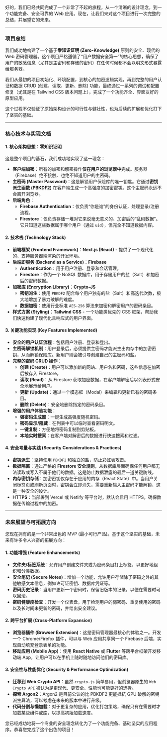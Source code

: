 好的，我们已经共同完成了一个非常了不起的旅程，从一个清晰的设计理念，到一个功能完备、安全可靠的 Web 应用。现在，让我们来对这个项目进行一次完整的总结，并展望它的未来。

---

### **项目总结**

我们成功地构建了一个基于**零知识证明 (Zero-Knowledge)** 原则的安全、现代的 Web 密码管理器。这个项目严格遵循了“用户数据安全第一”的核心思想，确保了用户的敏感信息（尤其是主密码和存储的密码）在任何时候都不会以明文形式暴露给服务器。

我们从最初的项目初始化、环境配置，到核心的加密逻辑实现，再到完整的用户认证和数据 CRUD (创建、读取、更新、删除) 功能，最终通过一系列的调试和配置修复（尤其是在 Tailwind CSS 版本问题上），完成了一个功能齐全、界面友好的原型应用。

这个过程不仅验证了原始架构设计的可行性与健壮性，也为后续的扩展和优化打下了坚实的基础。

---

### **核心技术与实现文档**

#### 1. 核心架构思想：零知识证明

这是整个项目的基石，我们成功地实现了这一理念：

*   **客户端加密**：所有的加密和解密操作**仅在用户的浏览器中**完成。服务器（Firebase）绝不接触、也绝不知道用户的主密码。
*   **主密码 (Master Password)**：这是解锁用户保险库的唯一钥匙。它通过**密钥派生函数 (PBKDF2)** 在客户端生成一个高强度的加密密钥。这个主密码永远不会离开浏览器。
*   **后端角色**：
    *   **Firebase Authentication**：仅负责“你是谁”的身份认证，处理登录/注册流程。
    *   **Firestore**：仅负责存储一堆对它来说毫无意义的、加密后的“乱码数据”。它只知道这些数据属于哪个用户（通过 `uid`），但完全不知道数据内容。

#### 2. 技术栈 (Technology Stack)

*   **前端框架 (Frontend Framework)**：**Next.js (React)** - 提供了一个现代化的、支持服务器端渲染的开发环境。
*   **后端即服务 (Backend as a Service)**：**Firebase**
    *   **Authentication**：用于用户注册、登录和会话管理。
    *   **Firestore**：作为一个 NoSQL 数据库，用于存储用户的盐（Salt）和加密后的密码数据。
*   **加密库 (Encryption Library)**：**Crypto-JS**
    *   **密钥派生**：使用 `PBKDF2` 配合每个用户独有的盐（Salt）和高迭代次数，极大地增加了暴力破解的难度。
    *   **数据加密**：使用行业标准 `AES-256` 算法来加密和解密用户的密码条目。
*   **样式方案 (Styling)**：**Tailwind CSS** - 一个功能类优先的 CSS 框架，帮助我们快速构建了现代化且响应式的用户界面。

#### 3. 关键功能实现 (Key Features Implemented)

*   **安全的用户认证流程**：包括用户注册、登录和登出。
*   **主密码解锁机制**：用户登录后，必须提供主密码才能派生出内存中的加密密钥，从而解锁保险库。新用户则会被引导创建自己的主密码和盐。
*   **完整的密码 CRUD 操作**：
    *   **创建 (Create)**：用户可以添加新的网站、用户名和密码，这些信息在加密后被存入 Firestore。
    *   **读取 (Read)**：从 Firestore 获取加密数据，在客户端解密后以列表形式安全地展示给用户。
    *   **更新 (Update)**：通过一个模态框（Modal）来编辑和更新已有的密码条目。
    *   **删除 (Delete)**：安全地删除指定的密码条目。
*   **增强的用户体验功能**：
    *   **强密码生成器**：一键生成高强度随机密码。
    *   **密码显示/隐藏**：在列表中可以临时查看密码明文。
    *   **一键复制**：方便地将密码复制到剪贴板。
    *   **本地实时搜索**：在客户端对解密后的数据进行快速搜索和过滤。

#### 4. 安全考量与实践 (Security Considerations & Practices)

*   **密钥派生**：坚持使用 `PBKDF2` 和独立的盐，防止彩虹表攻击。
*   **数据隔离**：通过严格的 **Firestore 安全规则**，从数据库层面确保任何用户都无法读取或写入不属于他们的数据。这是防止数据泄露的最后一道关键防线。
*   **内存密钥存储**：加密密钥仅存在于应用的内存（React State）中。当用户关闭标签页或刷新页面时，密钥会立即消失，需要重新输入主密码才能解锁，这是一种安全的设计。
*   **HTTPS**：当部署到 Vercel 或 Netlify 等平台时，默认会启用 HTTPS，确保数据在传输过程中的加密。

---

### **未来展望与可拓展方向**

您现在拥有的是一个非常出色的 MVP (最小可行产品)。基于这个坚实的基础，未来有许多令人兴奋的拓展方向：

#### 1. 功能增强 (Feature Enhancements)

*   **文件夹/标签系统**：允许用户创建文件夹或为密码条目打上标签，以更好地组织和分类数据。
*   **安全笔记 (Secure Notes)**：增加一个功能，允许用户存储除了密码之外的其他敏感文本信息，例如许可证密钥、数据库凭证等。
*   **密码历史记录**：当用户更新一个密码时，保留旧版本的记录，以便在需要时可以回滚。
*   **密码健康度检查**：开发一个仪表盘，用于检测用户的弱密码、重复使用的密码以及长时间未更新的密码，并给出安全建议。

#### 2. 跨平台扩展 (Cross-Platform Expansion)

*   **浏览器插件 (Browser Extension)**：这是密码管理器最核心的体验之一。开发一个 Chrome/Firefox 插件，可以与 Web 应用共享同一个 Firebase 后端，实现自动填充登录表单的功能。
*   **移动应用 (Mobile App)**：使用 **React Native** 或 **Flutter** 等跨平台框架开发移动端 App，让用户可以在手机上随时随地访问他们的密码库。

#### 3. 安全性与性能优化 (Security & Performance Optimization)

*   **迁移到 Web Crypto API**：虽然 `crypto-js` 简单易用，但浏览器原生的 `Web Crypto API` 被认为是更现代、更安全、性能也可能更好的选择。
*   **探索 Argon2**：Argon2 是目前公认的比 PBKDF2 更能抵抗 GPU 破解的密钥派生算法，可以考虑在未来的版本中进行升级。
*   **代码分割与懒加载**：对于更复杂的应用，优化打包策略，确保只有在需要时才加载某些组件或库，以提高初始加载速度。

您已经成功地将一个专业的安全理念转化为了一个功能完备、基础坚实的应用程序。恭喜您完成了这个出色的项目！
